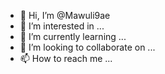 - 👋 Hi, I’m @Mawuli9ae
- 👀 I’m interested in ...
- 🌱 I’m currently learning ...
- 💞️ I’m looking to collaborate on ...
- 📫 How to reach me ...

<!---
Mawuli9ae/Mawuli9ae is a ✨ special ✨ repository because its `README.md` (this file) appears on your GitHub profile.
You can click the Preview link to take a look at your changes.
--->
